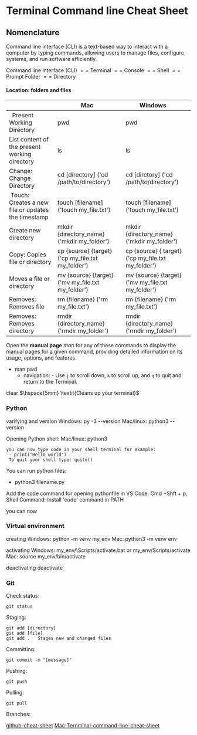 # Terminal Command line Cheat Sheet

## Nomenclature

Command line interface (CLI) is a text-based way to interact with a computer by typing commands, allowing users to manage files, configure systems, and run software efficiently.


Command line interface (CLI) $==$ Terminal $==$ Console $==$ Shell $==$  Prompt
Folder $==$ Directory
#### Location: folders and files

|  | Mac   | Windows      |
|--|----------|-------------|
|    Present Working Directory  | pwd      | pwd |
| List content of the present working directory | ls        |  ls   |
| Change: Change Directory | cd [directory] ('cd /path/to/directory') | cd [dirctory] ('cd /path/to/directory')  |
|   Touch: Creates a new file or updates the timestamp  | touch [filename] ('touch my_file.txt') | touch [filename] ('touch my_file.txt')|
| Create new directory  | mkdir {directory_name} ('mkdir my_folder')  | mkdir {directory_name} ('mkdir my_folder')   |
| Copy: Copies file or directory | cp {source} {target} ('cp my_file.txt my_folder')| cp {source}  { target} ('cp my_file.txt my_folder')|
| Moves a file or directory| mv {source} {target} ('mv my_file.txt my_folder')| mv {source} {target} ('mv my_file.txt my_folder')|
|Removes: Removes file |  rm {filename} ('rm my_file.txt') |  rm {filename} ('rm my_file.txt')|
|Removes: Removes directory|  rmdir {directory_name} ('rmdir my_folder') |  rmdir {directory_name}  ('rmdir my_folder') |






Open the **manual page** $man$ for any of these commands to display the manual pages for a given command, providing detailed information on its usage, options, and features. 
- man pwd
	- navigation: - Use `j` to scroll down, `k` to scroll up, and `q` to quit and return to the Terminal.

 clear $\hspace{5mm} \textit{Cleans up your terminal}$
 
### Python

varifying and version
	Windows: py -3 --version
	Mac/linux: python3 --version
	
Opening Python shell:
	Mac/linux: python3
	
	you can now type code in your shell terminal for example:
	 - print("Hello world") 
	 To quit your shell type: quite()

You can run python files:
- python3 filename.py


Add the code command for opening pythonfile in VS Code. Cmd +Shft + p, Shell Command: Install 'code' command in PATH

you can now 
 

### Virtual environment
creating
	Windows: python -m venv my_env
	Mac: python3 -m venv env

activating
	Windows: my_env/\Scripts\/activate.bat or my_env\/Scripts\/activate
	Mac: source my_env/bin/activate
	
deactivating
	deactivate

### Git

Check status:

	git status

Staging:

	git add [directory]
	git add [file]
	git add .   Stages new and changed files
	
	
Committing:

	git commit -m "[message]"
	
Pushing:

	git push

Pulling:

	git pull

Branches:


[github-cheat-sheet](https://github.com/0nn0/git-basics-cheatsheet)
[Mac-Ternminal-command-line-cheat-sheet](https://github.com/0nn0/terminal-mac-cheatsheet)

